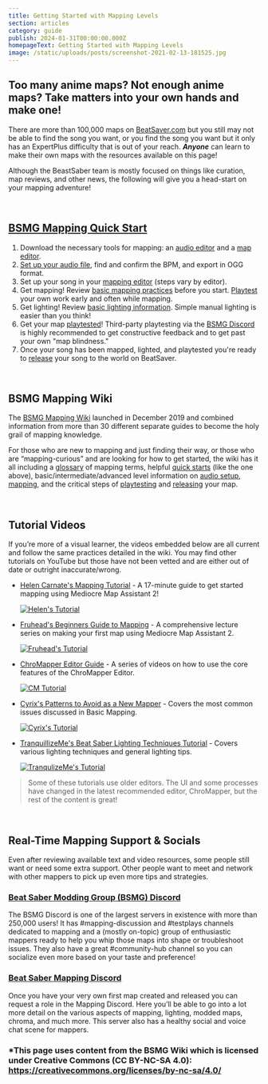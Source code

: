 ```yaml
---
title: Getting Started with Mapping Levels
section: articles
category: guide
publish: 2024-01-31T00:00:00.000Z
homepageText: Getting Started with Mapping Levels
image: /static/uploads/posts/screenshot-2021-02-13-181525.jpg
---
```


## Too many anime maps? Not enough anime maps? Take matters into your own hands and make one!

There are more than 100,000 maps on [BeatSaver.com](https://beatsaver.com) but you still may not be able to find the song you want, or you find the song you want but it only has an ExpertPlus difficulty that is out of your reach. ***Anyone*** can learn to make their own maps with the resources available on this page!

Although the BeastSaber team is mostly focused on things like curation, map reviews, and other news, the following will give you a head-start on your mapping adventure!

<div style="page-break-before:always">&nbsp;</div>
<p></p>

## [BSMG Mapping Quick Start](https://bsmg.wiki/mapping/)

1. Download the necessary tools for mapping: an [audio editor](https://www.audacityteam.org/) and a [map editor](https://bsmg.wiki/mapping/#map-editing-resources).
2. [Set up your audio file](https://bsmg.wiki/mapping/#audio-editing-resources), find and confirm the BPM, and export in OGG format.
3. Set up your song in your [mapping editor](https://bsmg.wiki/mapping/#map-editing-resources) (steps vary by editor).
4. Get mapping! Review [basic mapping practices](https://bsmg.wiki/mapping/basic-mapping.html) before you start. [Playtest](https://bsmg.wiki/mapping/#playtesting) your own work early and often while mapping.
5. Get lighting! Review [basic lighting information](https://bsmg.wiki/mapping/#lighting-practices). Simple manual lighting is easier than you think!
6. Get your map [playtested](https://bsmg.wiki/mapping/#playtesting)! Third-party playtesting via the [BSMG Discord](https://discord.gg/beatsabermods) is highly recommended to get constructive feedback and to get past your own "map blindness."
7. Once your song has been mapped, lighted, and playtested you're ready to [release](https://bsmg.wiki/mapping/#publishing-songs) your song to the world on BeatSaver.

<div style="page-break-before:always">&nbsp;</div>
<p></p>

## BSMG Mapping Wiki

The [BSMG Mapping Wiki](https://bsmg.wiki/mapping/) launched in December 2019 and combined information from more than 30 different separate guides to become the holy grail of mapping knowledge.

For those who are new to mapping and just finding their way, or those who are “mapping-curious” and are looking for how to get started, the wiki has it all including a [glossary](https://bsmg.wiki/mapping/glossary.html) of mapping terms, helpful [quick starts](https://bsmg.wiki/mapping/#mapping-quick-start) (like the one above), basic/intermediate/advanced level information on [audio setup](https://bsmg.wiki/mapping/#audio-editing-resources), [mapping](https://bsmg.wiki/mapping/#mapping-practices), and the critical steps of [playtesting](https://bsmg.wiki/mapping/#playtesting) and [releasing](https://bsmg.wiki/mapping/#publishing-songs) your map.

<div style="page-break-before:always">&nbsp;</div>
<p></p>

## Tutorial Videos

If you’re more of a visual learner, the videos embedded below are all current and follow the same practices detailed in the wiki. You may find other tutorials on YouTube but those have not been vetted and are either out of date or outright inaccurate/wrong.

- [Helen Carnate's Mapping Tutorial](https://www.youtube.com/watch?v=6O3sXmh-kAA) - A 17-minute guide to get started mapping using Mediocre Map Assistant 2!

    [![Helen's Tutorial](https://img.youtube.com/vi/6O3sXmh-kAA/default.jpg)](https://www.youtube.com/watch?v=6O3sXmh-kAA)

- [Fruhead's Beginners Guide to Mapping](https://www.youtube.com/playlist?list=PL5F3WJ0s0nscdpqiWlOpM_4tJcF-CnWbm) - A comprehensive lecture series on making your first map using Mediocre Map Assistant 2.

    [![Fruhead's Tutorial](https://img.youtube.com/vi/7-rfsTJavY8/default.jpg)](https://www.youtube.com/playlist?list=PL5F3WJ0s0nscdpqiWlOpM_4tJcF-CnWbm)

- [ChroMapper Editor Guide](https://youtube.com/playlist?list=PLS0PknCDCujE3Tf1pkbkA_uUijkV6v52y) - A series of videos on how to use the core features of the ChroMapper Editor.

    [![CM Tutorial](https://img.youtube.com/vi/6SixwKR43Zg/default.jpg)](https://youtube.com/playlist?list=PLS0PknCDCujE3Tf1pkbkA_uUijkV6v52y)

- [Cyrix's Patterns to Avoid as a New Mapper](https://www.youtube.com/watch?v=mgGaqZ20Scw) - Covers the most common issues discussed in Basic Mapping.

    [![Cyrix's Tutorial](https://img.youtube.com/vi/mgGaqZ20Scw/default.jpg)](https://www.youtube.com/watch?v=mgGaqZ20Scw)

- [TranquillizeMe's Beat Saber Lighting Techniques Tutorial](https://www.youtube.com/watch?v=EDbPRN_u3jc) - Covers various lighting techniques and general lighting tips.

    [![TranqulizeMe's Tutorial](https://img.youtube.com/vi/EDbPRN_u3jc/default.jpg)](https://www.youtube.com/watch?v=EDbPRN_u3jc)

> Some of these tutorials use older editors. The UI and some processes have changed in the latest recommended editor, ChroMapper, but the rest of the content is great!

<div style="page-break-before:always">&nbsp;</div>
<p></p>

## Real-Time Mapping Support & Socials

Even after reviewing available text and video resources, some people still want or need some extra support. Other people want to meet and network with other mappers to pick up even more tips and strategies.

### [Beat Saber Modding Group (BSMG) Discord](https://discord.gg/beatsabermods)

The BSMG Discord is one of the largest servers in existence with more than 250,000 users! It has #mapping-discussion and #testplays channels dedicated to mapping and a (mostly on-topic) group of enthusiastic mappers ready to help you whip those maps into shape or troubleshoot issues. They also have a great #community-hub channel so you can socialize even more based on your taste and preference!

### [Beat Saber Mapping Discord](https://discord.gg/ArT4BTQ)

Once you have your very own first map created and released you can request a role in the Mapping Discord. Here you’ll be able to go into a lot more detail on the various aspects of mapping, lighting, modded maps, chroma, and much more. This server also has a healthy social and voice chat scene for mappers.

### *This page uses content from the BSMG Wiki which is licensed under Creative Commons (CC BY-NC-SA 4.0): https://creativecommons.org/licenses/by-nc-sa/4.0/

<div style="page-break-before:always">&nbsp;</div>
<p></p>
